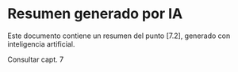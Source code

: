 # Resumen generado por IA

Este documento contiene un resumen del punto [7.2], generado con inteligencia artificial.

Consultar capt. 7
